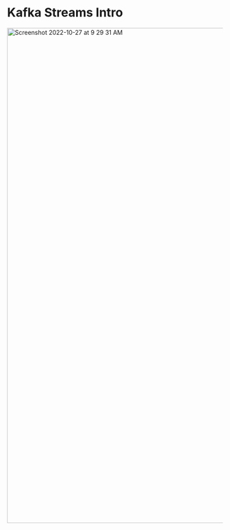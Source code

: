 # Kafka Streams Intro

<img width="1157" alt="Screenshot 2022-10-27 at 9 29 31 AM" src="https://user-images.githubusercontent.com/54174687/198188376-2a1cc3bf-c494-477c-bdb8-16b5fcd2ded0.png">
